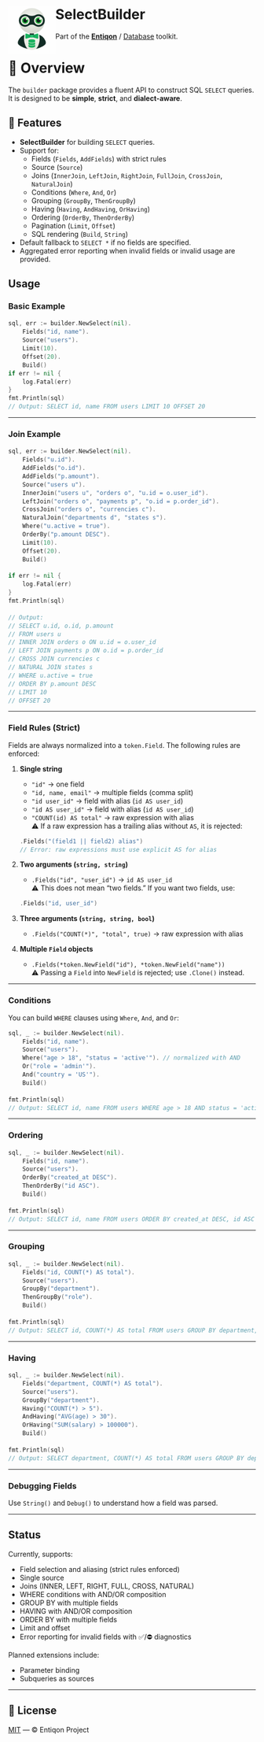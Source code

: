 <h1 align="left">
  <img src="https://github.com/entiqon/entiqon/blob/main/assets/entiqon_datacon.png?raw=true" align="left" height="96" width="96"> SelectBuilder
</h1>
<p align="left">Part of the <strong><a href="https://github.com/entiqon/entiqon">Entiqon</a></strong> / <a href="">Database</a> toolkit.</p>

# 🌱 Overview

The `builder` package provides a fluent API to construct SQL `SELECT` queries.  
It is designed to be **simple**, **strict**, and **dialect-aware**.

## 🧩 Features

- **SelectBuilder** for building `SELECT` queries.
- Support for:
  - Fields (`Fields`, `AddFields`) with strict rules
  - Source (`Source`)
  - Joins (`InnerJoin`, `LeftJoin`, `RightJoin`, `FullJoin`, `CrossJoin`, `NaturalJoin`)
  - Conditions (`Where`, `And`, `Or`)
  - Grouping (`GroupBy`, `ThenGroupBy`)
  - Having (`Having`, `AndHaving`, `OrHaving`)
  - Ordering (`OrderBy`, `ThenOrderBy`)
  - Pagination (`Limit`, `Offset`)
  - SQL rendering (`Build`, `String`)
- Default fallback to `SELECT *` if no fields are specified.
- Aggregated error reporting when invalid fields or invalid usage are provided.

## Usage

### Basic Example

```go
sql, err := builder.NewSelect(nil).
    Fields("id, name").
    Source("users").
    Limit(10).
    Offset(20).
    Build()
if err != nil {
    log.Fatal(err)
}
fmt.Println(sql)
// Output: SELECT id, name FROM users LIMIT 10 OFFSET 20
```

---

### Join Example

```go
sql, err := builder.NewSelect(nil).
    Fields("u.id").
    AddFields("o.id").
    AddFields("p.amount").
    Source("users u").
    InnerJoin("users u", "orders o", "u.id = o.user_id").
    LeftJoin("orders o", "payments p", "o.id = p.order_id").
    CrossJoin("orders o", "currencies c").
    NaturalJoin("departments d", "states s").
    Where("u.active = true").
    OrderBy("p.amount DESC").
    Limit(10).
    Offset(20).
    Build()

if err != nil {
    log.Fatal(err)
}
fmt.Println(sql)

// Output:
// SELECT u.id, o.id, p.amount
// FROM users u
// INNER JOIN orders o ON u.id = o.user_id
// LEFT JOIN payments p ON o.id = p.order_id
// CROSS JOIN currencies c
// NATURAL JOIN states s
// WHERE u.active = true
// ORDER BY p.amount DESC
// LIMIT 10
// OFFSET 20
```

---

### Field Rules (Strict)

Fields are always normalized into a `token.Field`. The following rules are enforced:

1. **Single string**
   - `"id"` → one field  
   - `"id, name, email"` → multiple fields (comma split)  
   - `"id user_id"` → field with alias (`id AS user_id`)  
   - `"id AS user_id"` → field with alias (`id AS user_id`)  
   - `"COUNT(id) AS total"` → raw expression with alias  
   ⚠️ If a raw expression has a trailing alias without `AS`, it is rejected:
   ```go
   .Fields("(field1 || field2) alias")
   // Error: raw expressions must use explicit AS for alias
   ```

2. **Two arguments (`string, string`)**
   - `.Fields("id", "user_id")` → `id AS user_id`  
   ⚠️ This does not mean “two fields.” If you want two fields, use:
   ```go
   .Fields("id, user_id")
   ```

3. **Three arguments (`string, string, bool`)**
   - `.Fields("COUNT(*)", "total", true)` → raw expression with alias  

4. **Multiple `Field` objects**
   - `.Fields(*token.NewField("id"), *token.NewField("name"))`  
   ⚠️ Passing a `Field` into `NewField` is rejected; use `.Clone()` instead.

---

### Conditions

You can build `WHERE` clauses using `Where`, `And`, and `Or`:

```go
sql, _ := builder.NewSelect(nil).
    Fields("id, name").
    Source("users").
    Where("age > 18", "status = 'active'"). // normalized with AND
    Or("role = 'admin'").
    And("country = 'US'").
    Build()

fmt.Println(sql)
// Output: SELECT id, name FROM users WHERE age > 18 AND status = 'active' OR role = 'admin' AND country = 'US'
```

---

### Ordering

```go
sql, _ := builder.NewSelect(nil).
    Fields("id, name").
    Source("users").
    OrderBy("created_at DESC").
    ThenOrderBy("id ASC").
    Build()

fmt.Println(sql)
// Output: SELECT id, name FROM users ORDER BY created_at DESC, id ASC
```

---

### Grouping

```go
sql, _ := builder.NewSelect(nil).
    Fields("id, COUNT(*) AS total").
    Source("users").
    GroupBy("department").
    ThenGroupBy("role").
    Build()

fmt.Println(sql)
// Output: SELECT id, COUNT(*) AS total FROM users GROUP BY department, role
```

---

### Having

```go
sql, _ := builder.NewSelect(nil).
    Fields("department, COUNT(*) AS total").
    Source("users").
    GroupBy("department").
    Having("COUNT(*) > 5").
    AndHaving("AVG(age) > 30").
    OrHaving("SUM(salary) > 100000").
    Build()

fmt.Println(sql)
// Output: SELECT department, COUNT(*) AS total FROM users GROUP BY department HAVING COUNT(*) > 5 AND AVG(age) > 30 OR SUM(salary) > 100000
```

---

### Debugging Fields

Use `String()` and `Debug()` to understand how a field was parsed.

---

## Status

Currently, supports:
- Field selection and aliasing (strict rules enforced)
- Single source
- Joins (INNER, LEFT, RIGHT, FULL, CROSS, NATURAL)
- WHERE conditions with AND/OR composition
- GROUP BY with multiple fields
- HAVING with AND/OR composition
- ORDER BY with multiple fields
- Limit and offset
- Error reporting for invalid fields with ✅/⛔️ diagnostics

Planned extensions include:
- Parameter binding
- Subqueries as sources

---

## 📄 License

[MIT](../../LICENSE) — © Entiqon Project
